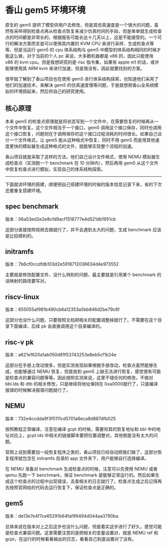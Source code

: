 # 香山 gem5 环境环境

原生的 gem5 提供了模型供用户去修改，但是其仿真速度是一个很大的问题，虽然有采样得到检查点再从检查点恢复来减少仿真时间的手段，但是单单就生成检查点的时间都是非常长的，根据报告可能长达十几天以上，这是不能接受的。一个可行的解决方案而言是可以使用其内置的 KVM CPU 来进行采样、生成检查点等等，但是当运行 gem5 的 cpu 体系结构与 gem5 中模型的体系结构相同的时候才能这么做，对于当前的个人 pc 来说，大多数机器都是 x86 的，因此只能使用 x86 的 kvm cpu。但是我想研究的是 risc 指令集，如果有 apple m1 的话，或许能够使用其 ARM kvm 来进行加速，但是我没有，因此就要找别的方案。

很早就了解到了香山项目也在使用 gem5 进行体系结构探索，也知道他们采用了他们的加速技术，来解决 gem5 的仿真速度慢等问题，于是就想把香山全系统模拟的环境搭起来，然后供自己的研究使用。

## 核心原理

本来 gem5 的检查点原理就是将状态写到一个文件中，在需要恢复的时候再从一个文件中恢复。这个文件相当于一个接口，gem5 调用这个接口保存，同时也调用这个接口恢复，问题则在于调用保存的这个接口过程消耗的时间很长。如果自己设计一个文件格式，让 gem5 能从这种格式中恢复，同时不用 gem5 而是用其他速度更快的模拟器生成这种格式的文件，就能够实现整个流程的加速。

香山项目就是采取了这样的方法，他们自己设计文件格式，使用 NEMU 模拟器生成检查点（实测跑一个 benchmark 在 10 分钟内），然后再用 gem5 从这个文件中恢复检查点进行模拟，实现自己的体系结构探索。

---

下面就讲环境的搭建，顺便把自己搭建环境的时候的版本信息记录下来，省的下次还要重复搭建环境。

## spec benchmark

版本：06a53ed2e2e8cfd9acf1516777e4d521db1951cb

这部分直接按照视频去做就行了，并不会遇到太大的问题，生成 benchmark 应该是比较顺利的。

## initramfs

版本：7b6cf0ccdfdb103d2e5918712036634d4e973552

主要就是修改配置文件，没什么特别的问题，最主要就是引用某个 benchmark 的话映射的路径要写对。

## riscv-linux

版本：655055af981b490cb6a12353a5bb846d2be79c6f

这部分也没什么问题，只要按照文档把相关的配置调整掉就行了。不需要在这个目录下面编译，后续 pk 会直接调用这个目录编译的。

## risc-v pk

版本：a621e1620a1ab050d81f53743253e8eb5cf1b24e

这部分在手册上改动很多，但是实测发现如果根据手册改动，检查点虽然能够生成，也能够通过 NEMU 恢复，但是放到 gem5 上缺无法进行恢复，感觉很有可能是检查点的兼容问题等等。因此按照实测来说，这里不错任何的修改，不做对 bbl.lds 和 dtb 的相关修改，只是继续将地址保持在 0xa0000就行了，只是编译报错的时候解决报错问题就行了。

## NEMU

版本：732e4ccdda9f3f5111cd5701a6eca8d887dfb025

按照教程正常编译，注意在编译 gcpt 的时候，需要将其的恢复地址和 bbl 中的地址对应上，gcpt.lds 中相关的链接脚本要把位置调整对，其他倒是没有太大的问题。

官网上说到需要加一段恢复程序之类的，香山项目已经自动把我们做了，这部分恢复程序就包含在 initramfs 目录的 app 文件夹下，用户能够自行选择编译。

在 NEMU 准备对 benchmark 生成检查点的时候，注意可以先使用 NEMU 或者 qemu 先跑一下 benchmark，保证 benchmark 是能够正常运行的。然后如果生成这个检查点的过程中出现错误，去查相关的日志就行了。检查点生成之后记得再去按照官网给的代码去运行恢复下，保证检查点是正确的。

## gem5 

版本：de13e7e4f7ce65291b64faf99494d044aa3790ba

总体来说在版本对上之后这步也没什么问题，但是着实这步进行了好久，感觉可能是检查点兼容问题。这里需要注意的是把相关的变量设置对，就是 NEMU ref 和 gcpt，在运行的时候看看输出的日志，看看自己到底设置对了没有。
